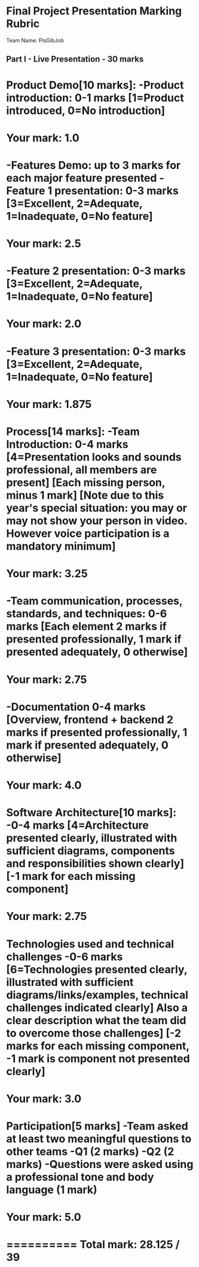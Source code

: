 Final Project Presentation Marking Rubric
=========================================
Team Name: PlsGibJob

Part I - Live Presentation - 30 marks
------------------------------------
Product Demo[10 marks]:
-Product introduction: 0-1 marks [1=Product introduced, 0=No introduction]
==========
Your mark: 1.0
==========
-Features Demo: up to 3 marks for each major feature presented
-Feature 1 presentation: 
 0-3 marks [3=Excellent, 2=Adequate, 1=Inadequate, 0=No feature]
==========
 Your mark: 2.5
==========
-Feature 2 presentation: 
 0-3 marks [3=Excellent, 2=Adequate, 1=Inadequate, 0=No feature]
==========
 Your mark: 2.0
==========
-Feature 3 presentation: 
 0-3 marks [3=Excellent, 2=Adequate, 1=Inadequate, 0=No feature]
==========
 Your mark: 1.875
==========
Process[14 marks]:
-Team Introduction:
 0-4 marks 
 [4=Presentation looks and sounds professional, all members are present]
 [Each missing person, minus 1 mark]
 [Note due to this year's special situation: you may or may not show your person in video. However voice participation is a mandatory minimum]
==========
 Your mark: 3.25
==========
-Team communication, processes, standards, and techniques:
 0-6 marks 
 [Each element 2 marks if presented professionally, 1 mark if presented adequately, 0 otherwise]
==========
 Your mark: 2.75
==========
 -Documentation
 0-4 marks 
 [Overview, frontend + backend 2 marks if presented professionally, 1 mark if presented adequately, 0 otherwise]
==========
 Your mark: 4.0
==========
Software Architecture[10 marks]:
-0-4 marks
  [4=Architecture presented clearly, illustrated with sufficient diagrams, components and responsibilities shown clearly]
  [-1 mark for each missing component]
==========
 Your mark: 2.75
==========
Technologies used and technical challenges 
 -0-6 marks
  [6=Technologies presented clearly, illustrated with sufficient diagrams/links/examples, technical challenges indicated clearly]
  Also a clear description what the team did to overcome those challenges]
  [-2 marks for each missing component, -1 mark is component not presented clearly]
==========
 Your mark: 3.0
==========
Participation[5 marks]
 -Team asked at least two meaningful questions to other teams
 -Q1 (2 marks) 
 -Q2 (2 marks) 
 -Questions were asked using a professional tone and body language (1 mark) 
==========
 Your mark: 5.0
==========
==========
 Total mark: 28.125 / 39
==========
